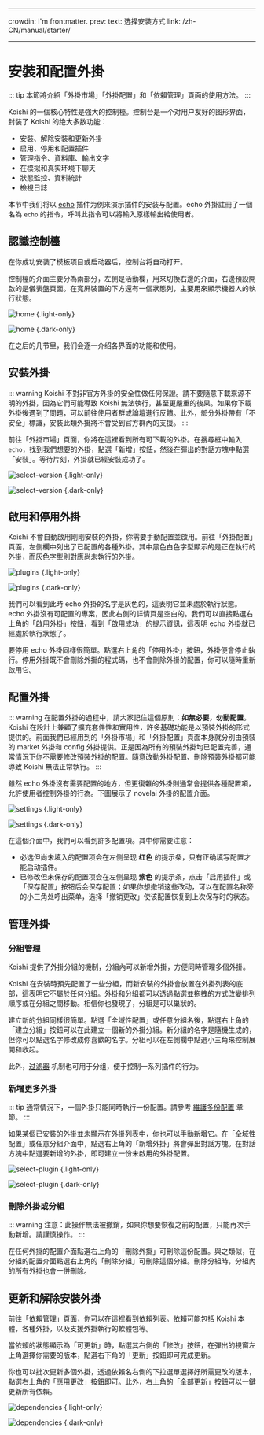 - - -
crowdin: I'm frontmatter. prev: text: 选择安装方式 link: /zh-CN/manual/starter/
- - -

# 安裝和配置外掛

::: tip
本節將介紹「外掛市場」「外掛配置」和「依賴管理」頁面的使用方法。
:::

Koishi 的一個核心特性是強大的控制檯。控制台是一个对用户友好的图形界面，封装了 Koishi 的绝大多数功能：

- 安裝、解除安裝和更新外掛
- 启用、停用和配置插件
- 管理指令、資料庫、輸出文字
- 在模拟和真实环境下聊天
- 狀態監控、資料統計
- 檢視日誌

本节中我们将以 [echo](../../plugins/common/echo.md) 插件为例来演示插件的安装与配置。echo 外掛註冊了一個名為 `echo` 的指令，呼叫此指令可以將輸入原樣輸出給使用者。

## 認識控制檯

在你成功安装了模板项目或启动器后，控制台将自动打开。

控制檯的介面主要分為兩部分，左側是活動欄，用來切換右邊的介面，右邊預設開啟的是儀表盤頁面。在寬屏裝置的下方還有一個狀態列，主要用來顯示機器人的執行狀態。

![home](/manual/console/home.light.webp) {.light-only}

![home](/manual/console/home.dark.webp) {.dark-only}

在之后的几节里，我们会逐一介绍各界面的功能和使用。

## 安裝外掛

::: warning
Koishi 不對非官方外掛的安全性做任何保證。請不要隨意下載來源不明的外掛，因為它們可能導致 Koishi 無法執行，甚至更嚴重的後果。如果你下載外掛後遇到了問題，可以前往使用者群或論壇進行反饋。此外，部分外掛帶有「不安全」標識，安裝此類外掛將不會受到官方群內的支援。
:::

前往「外掛市場」頁面，你將在這裡看到所有可下載的外掛。在搜尋框中輸入 `echo`，找到我們想要的外掛，點選「新增」按鈕，然後在彈出的對話方塊中點選「安裝」。等待片刻，外掛就已經安裝成功了。

![select-version](/manual/console/select-version.light.webp) {.light-only}

![select-version](/manual/console/select-version.dark.webp) {.dark-only}

## 啟用和停用外掛

Koishi 不會自動啟用剛剛安裝的外掛，你需要手動配置並啟用。前往「外掛配置」頁面，左側欄中列出了已配置的各種外掛。其中<span class="light-only">黑色</span><span class="dark-only">白色</span>字型顯示的是正在執行的外掛，而灰色字型則對應尚未執行的外掛。

![plugins](/manual/console/plugins.light.webp) {.light-only}

![plugins](/manual/console/plugins.dark.webp) {.dark-only}

我們可以看到此時 echo 外掛的名字是灰色的，這表明它並未處於執行狀態。echo 外掛沒有可配置的專案，因此右側的詳情頁是空白的。我們可以直接點選右上角的「啟用外掛」按鈕，看到「啟用成功」的提示資訊，這表明 echo 外掛就已經處於執行狀態了。

要停用 echo 外掛同樣很簡單。點選右上角的「停用外掛」按鈕，外掛便會停止執行。停用外掛既不會刪除外掛的程式碼，也不會刪除外掛的配置，你可以隨時重新啟用它。

## 配置外掛

::: warning
在配置外掛的過程中，請大家記住這個原則：**如無必要，勿動配置**。Koishi 在設計上兼顧了擴充套件性和實用性，許多基礎功能是以預裝外掛的形式提供的。前面我們已經用到的「外掛市場」和「外掛配置」頁面本身就分別由預裝的 market 外掛和 config 外掛提供。正是因為所有的預裝外掛均已配置完善，通常情況下你不需要修改預裝外掛的配置。隨意改動外掛配置、刪除預裝外掛都可能導致 Koishi 無法正常執行。
:::

雖然 echo 外掛沒有需要配置的地方，但更復雜的外掛則通常會提供各種配置項，允許使用者控制外掛的行為。下圖展示了 novelai 外掛的配置介面。

![settings](/manual/console/settings.light.webp) {.light-only}

![settings](/manual/console/settings.dark.webp) {.dark-only}

在這個介面中，我們可以看到許多配置項。其中你需要注意：

- 必选但尚未填入的配置项会在左侧呈现 <span style="font-weight: bold; color: var(--vp-c-red-1)">红色</span> 的提示条，只有正确填写配置才能启动插件。
- 已修改但未保存的配置项会在左侧呈现 <span style="font-weight: bold; color: var(--vp-c-indigo-1)">紫色</span> 的提示条，点击「启用插件」或「保存配置」按钮后会保存配置；如果你想撤销这些改动，可以在配置名称旁的小三角处呼出菜单，选择「撤销更改」使该配置恢复到上次保存时的状态。

## 管理外掛

### 分組管理

Koishi 提供了外掛分組的機制，分組內可以新增外掛，方便同時管理多個外掛。

Koishi 在安裝時預先配置了一些分組，而新安裝的外掛會放置在外掛列表的底部，這表明它不屬於任何分組。外掛和分組都可以透過點選並拖拽的方式改變排列順序或在分組之間移動。相信你也發現了，分組是可以巢狀的。

建立新的分組同樣很簡單。點選「全域性配置」或任意分組名後，點選右上角的「建立分組」按鈕可以在此建立一個新的外掛分組。新分組的名字是隨機生成的，但你可以點選名字修改成你喜歡的名字。分組可以在左側欄中點選小三角來控制展開和收起。

此外，[过滤器](../usage/customize.md#过滤器) 机制也可用于分组，便于控制一系列插件的行为。

### 新增更多外掛

::: tip
通常情況下，一個外掛只能同時執行一份配置。請參考 [維護多份配置](../recipe/multiple.md) 章節。
:::

如果某個已安裝的外掛並未顯示在外掛列表中，你也可以手動新增它。在「全域性配置」或任意分組介面中，點選右上角的「新增外掛」將會彈出對話方塊。在對話方塊中點選要新增的外掛，即可建立一份未啟用的外掛配置。

![select-plugin](/manual/console/select-plugin.light.webp) {.light-only}

![select-plugin](/manual/console/select-plugin.dark.webp) {.dark-only}

### 刪除外掛或分組

::: warning
注意：此操作無法被撤銷，如果你想要恢復之前的配置，只能再次手動新增。請謹慎操作。
:::

在任何外掛的配置介面點選右上角的「刪除外掛」可刪除這份配置。與之類似，在分組的配置介面點選右上角的「刪除分組」可刪除這個分組。刪除分組時，分組內的所有外掛也會一併刪除。

## 更新和解除安裝外掛

前往「依賴管理」頁面，你可以在這裡看到依賴列表。依賴可能包括 Koishi 本體，各種外掛，以及支援外掛執行的軟體包等。

當依賴的狀態顯示為「可更新」時，點選其右側的「修改」按鈕，在彈出的視窗左上角選擇你需要的版本，點選右下角的「更新」按鈕即可完成更新。

你也可以批次更新多個外掛，透過依賴名右側的下拉選單選擇好所需更改的版本，點選右上角的「應用更改」按鈕即可。此外，右上角的「全部更新」按鈕可以一鍵更新所有依賴。

![dependencies](/manual/console/dependencies.light.webp) {.light-only}

![dependencies](/manual/console/dependencies.dark.webp) {.dark-only}
